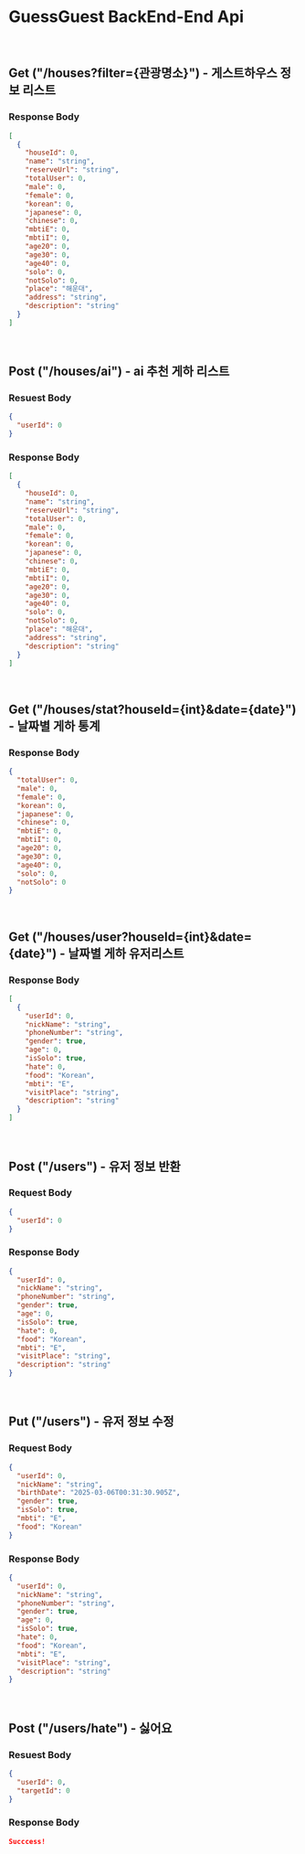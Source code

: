 # GuessGuest BackEnd-End Api

<br>

## Get ("/houses?filter={관광명소}") - 게스트하우스 정보 리스트
### Response Body
```json
[
  {
    "houseId": 0,
    "name": "string",
    "reserveUrl": "string",
    "totalUser": 0,
    "male": 0,
    "female": 0,
    "korean": 0,
    "japanese": 0,
    "chinese": 0,
    "mbtiE": 0,
    "mbtiI": 0,
    "age20": 0,
    "age30": 0,
    "age40": 0,
    "solo": 0,
    "notSolo": 0,
    "place": "해운대",
    "address": "string",
    "description": "string"
  }
]
```

<br>

## Post ("/houses/ai") - ai 추천 게하 리스트
### Resuest Body
```json
{
  "userId": 0
}
```

### Response Body
```json
[
  {
    "houseId": 0,
    "name": "string",
    "reserveUrl": "string",
    "totalUser": 0,
    "male": 0,
    "female": 0,
    "korean": 0,
    "japanese": 0,
    "chinese": 0,
    "mbtiE": 0,
    "mbtiI": 0,
    "age20": 0,
    "age30": 0,
    "age40": 0,
    "solo": 0,
    "notSolo": 0,
    "place": "해운대",
    "address": "string",
    "description": "string"
  }
]
```

<br>

## Get ("/houses/stat?houseId={int}&date={date}") - 날짜별 게하 통계
### Response Body
```json
{
  "totalUser": 0,
  "male": 0,
  "female": 0,
  "korean": 0,
  "japanese": 0,
  "chinese": 0,
  "mbtiE": 0,
  "mbtiI": 0,
  "age20": 0,
  "age30": 0,
  "age40": 0,
  "solo": 0,
  "notSolo": 0
}
```

<br>

## Get ("/houses/user?houseId={int}&date={date}") - 날짜별 게하 유저리스트

### Response Body
```json
[
  {
    "userId": 0,
    "nickName": "string",
    "phoneNumber": "string",
    "gender": true,
    "age": 0,
    "isSolo": true,
    "hate": 0,
    "food": "Korean",
    "mbti": "E",
    "visitPlace": "string",
    "description": "string"
  }
]
```

<br>

## Post ("/users") - 유저 정보 반환

### Request Body
```json
{
  "userId": 0
}
```

### Response Body
```json
{
  "userId": 0,
  "nickName": "string",
  "phoneNumber": "string",
  "gender": true,
  "age": 0,
  "isSolo": true,
  "hate": 0,
  "food": "Korean",
  "mbti": "E",
  "visitPlace": "string",
  "description": "string"
}
```

<br>

## Put ("/users") - 유저 정보 수정

### Request Body
```json
{
  "userId": 0,
  "nickName": "string",
  "birthDate": "2025-03-06T00:31:30.905Z",
  "gender": true,
  "isSolo": true,
  "mbti": "E",
  "food": "Korean"
}
```

### Response Body
```json
{
  "userId": 0,
  "nickName": "string",
  "phoneNumber": "string",
  "gender": true,
  "age": 0,
  "isSolo": true,
  "hate": 0,
  "food": "Korean",
  "mbti": "E",
  "visitPlace": "string",
  "description": "string"
}
```

<br>

## Post ("/users/hate") - 싫어요
### Resuest Body
```json
{
  "userId": 0,
  "targetId": 0
}
```

### Response Body
```json
Succcess!
```
